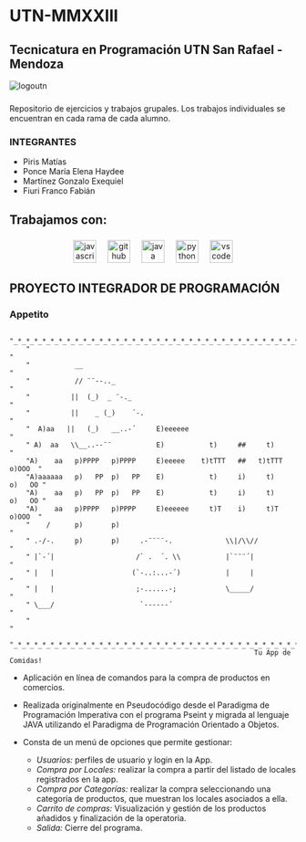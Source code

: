 # UTN-MMXXIII
## Tecnicatura en Programación UTN San Rafael - Mendoza
![logoutn](https://frra.cvg.utn.edu.ar/theme/image.php/snap/theme/1659979810/img/logo)

###

Repositorio de ejercicios y trabajos grupales.
Los trabajos individuales se encuentran en cada rama de cada alumno.

### INTEGRANTES
* Piris Matías
* Ponce María Elena Haydee
* Martínez Gonzalo Exequiel
* Fiuri Franco Fabián

<h2 align="left">Trabajamos con:</h2>

###
<div align="center">
  <img src="https://cdn.jsdelivr.net/gh/devicons/devicon/icons/javascript/javascript-original.svg" height="40" alt="javascript logo"  />
  <img width="12" />
  <img src="https://cdn.jsdelivr.net/gh/devicons/devicon/icons/github/github-original.svg" height="40" alt="github logo"  />
  <img width="12" />
  <img src="https://cdn.jsdelivr.net/gh/devicons/devicon/icons/java/java-original.svg" height="40" alt="java logo"  />
  <img width="12" />
  <img src="https://cdn.jsdelivr.net/gh/devicons/devicon/icons/python/python-original.svg" height="40" alt="python logo"  />
  <img width="12" />
  <img src="https://cdn.jsdelivr.net/gh/devicons/devicon/icons/vscode/vscode-original.svg" height="40" alt="vscode logo"  />
</div>

## PROYECTO INTEGRADOR DE PROGRAMACIÓN
### Appetito 

        "_*_*_*_*_*_*_*_*_*_*_*_*_*_*_*_*_*_*_*_*_*_*_*_*_*_*_*_*_*_*_*_*_*_*_*_*_"
        "                                                                         "
        "           __                                                            "
        "           // ¨¨--.._                                                    "
        "          ||  (_)  _ ¨-._                                                "
        "          ||    _ (_)    ´-.                                             "
        "  A)aa   ||   (_)   __..-´     E)eeeeee                                  "
        " A)  aa   \\__..--¨¨           E)           t)     ##     t)             "
        "A)    aa   p)PPPP   p)PPPP     E)eeeee    t)tTTT   ##   t)tTTT    o)OOO  "
        "A)aaaaaa   p)   PP  p)   PP    E)           t)     i)     t)     o)   OO "
        "A)    aa   p)   PP  p)   PP    E)           t)     i)     t)     o)   OO "
        "A)    aa   p)PPPP   p)PPPP     E)eeeeee     t)T    i)     t)T     o)OOO  "
        "    /      p)       p)                                                   "
        " .-/-.     p)       p)     .-¨¨¨¨-.             \\|/\\//                 "
        " |`-´|                    /` .  ´. \\           |`¨¨¨´|                  "
        " |   |                   (`-..:...-´)           |     |                  "
        " |   |                    ;-......-;            \_____/                  "
        " \___/                     `------´                                      "
        "                                                                         "
        "_*_*_*_*_*_*_*_*_*_*_*_*_*_*_*_*_*_*_*_*_*_*_*_*_*_*_*_*_*_*_*_*_*_*_*_*_"
                                                                Tu App de Comidas!

* Aplicación en línea de comandos para la compra de productos en comercios.
* Realizada originalmente en Pseudocódigo desde el Paradigma de Programación Imperativa con el programa Pseint y migrada al lenguaje JAVA utilizando el Paradigma de Programación Orientado a Objetos.

* Consta de un menú de opciones que permite gestionar:
    - _Usuarios:_ perfiles de usuario y login en la App.
    - _Compra por Locales:_ realizar la compra a partir del listado de locales registrados en la app.
    - _Compra por Categorías:_ realizar la compra seleccionando una categoría de productos, que muestran los locales asociados a ella.
    - _Carrito de compras:_ Visualización y gestión de los productos añadidos y finalización de la operatoria.
    - _Salida:_ Cierre del programa.

